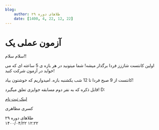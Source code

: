 ```yaml
---
blog:
    author: طلاهای دوره ۲۹
    date: [1400, 4, 22, 12, 22]
---
```

# آزمون عملی یک

<div class="cnt">
<p>سلام سلام!!</p>

<p>اولین کانتست شاززز فردا برگذار میشه! شما میتونید در هر بازه ی 5 ساعته ای که می خواید در آزمون شرکت کنید!</p>

<p>کانتست از 9 صبح فردا تا 12 شب یکشنبه بازه. امیدواریم که خوشتون بیاد!</p>

<p>قابل ذکره که به نفر دوم مسابقه جوایزی تعلق میگیرد! D:</p>

<p><a href="http://188.40.166.162:8000">لینک ثبت نام</a></p>

<p>کسری مظاهری</p>
</div>

<div class="blog-info">
    <div class="blog-author">طلاهای دوره ۲۹</div>
    <div class="blog-date">۱۴۰۰/۰۴/۲۲ ۱۲:۲۲</div>
</div>


